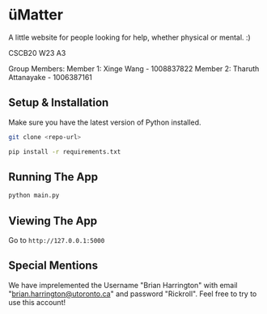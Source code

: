 # üMatter
A little website for people looking for help, whether physical or mental. :)

CSCB20 W23 A3

Group Members:
Member 1: Xinge Wang - 1008837822
Member 2: Tharuth Attanayake - 1006387161

## Setup & Installation

Make sure you have the latest version of Python installed.

```bash
git clone <repo-url>
```

```bash
pip install -r requirements.txt
```

## Running The App

```bash
python main.py
```

## Viewing The App

Go to `http://127.0.0.1:5000`

## Special Mentions

We have imprelemented the Username "Brian Harrington" with email "brian.harrington@utoronto.ca" and password "Rickroll". Feel free to try to use this account!